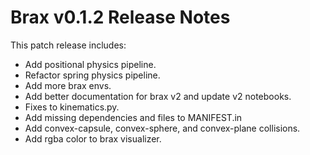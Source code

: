 # Brax v0.1.2 Release Notes

This patch release includes:
* Add positional physics pipeline.
* Refactor spring physics pipeline.
* Add more brax envs.
* Add better documentation for brax v2 and update v2 notebooks.
* Fixes to kinematics.py.
* Add missing dependencies and files to MANIFEST.in
* Add convex-capsule, convex-sphere, and convex-plane collisions.
* Add rgba color to brax visualizer.